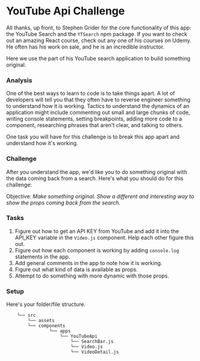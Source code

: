 # YouTube Api Challenge

All thanks, up front, to Stephen Grider for the core functionality of this app: the YouTube Search and the `YTSearch` npm package. If you want to check out an amazing React course, check out any one of his courses on Udemy. He often has his work on sale, and he is an incredible instructor. 

Here we use the part of his YouTube search application to build something original.  

### Analysis
One of the best ways to learn to code is to take things apart. A lot of developers will tell you that they often have to reverse engineer something to understand how it is working. Tactics to understand the dynamics of an application might include commenting out small and large chunks of code, writing console statements, setting breakpoints, adding more code to a component, researching phrases that aren't clear, and talking to others. 

One task you will have for this challenge is to break this app apart and understand how it's working.

### Challenge
After you understand the app, we'd like you to do something original with the data coming back from a search. Here's what you should do for this challenge:

Objective: *Make something original. Show a different and interesting way to show the props coming back from the search.* 


### Tasks
1. Figure out how to get an API KEY from YouTube and add it into the API_KEY variable in the `Video.js` component. Help each other figure this out. 
2. Figure out how each component is working by adding `console.log` statements in the app. 
3. Add general comments in the app to note how it is working.
4. Figure out what kind of data is available as props. 
5. Attempt to do something with more dynamic with those props.

### Setup
Here's your folder/file structure.

```
    └── src
        └── assets
        └── components
                └── apps
                    └── YouTubeApi
                        └── SearchBar.js
                        └── Video.js
                        └── VideoDetail.js
                
       
```